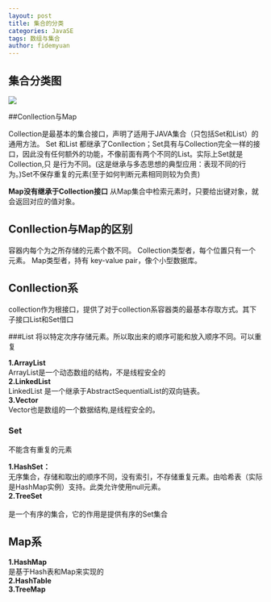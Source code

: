 ```yaml
---
layout: post
title: 集合的分类
categories: JavaSE
tags: 数组与集合
author: fidemyuan
---
```


## 集合分类图

![](https://github.com/fidemyuan/fidemyuan.github.io/blob/master/img-folder/Conllection.png)


##Conllection与Map

Collection是最基本的集合接口，声明了适用于JAVA集合（只包括Set和List）的通用方法。 Set 和List 都继承了Conllection；Set具有与Collection完全一样的接口，因此没有任何额外的功能，不像前面有两个不同的List。实际上Set就是Collection,只 是行为不同。(这是继承与多态思想的典型应用：表现不同的行为。)Set不保存重复的元素(至于如何判断元素相同则较为负责) 

 **Map没有继承于Collection接口** 从Map集合中检索元素时，只要给出键对象，就会返回对应的值对象。 	
## Conllection与Map的区别

容器内每个为之所存储的元素个数不同。
Collection类型者，每个位置只有一个元素。
Map类型者，持有 key-value pair，像个小型数据库。

## Conllection系

 collection作为根接口，提供了对于collection系容器类的最基本存取方式。其下子接口List和Set借口<br>

###List
将以特定次序存储元素。所以取出来的顺序可能和放入顺序不同。可以重复<br>

**1.ArrayList**<br>
ArrayList是一个动态数组的结构，不是线程安全的<br>
**2.LinkedList**<br>
LinkedList 是一个继承于AbstractSequentialList的双向链表。<br>
**3.Vector**<br>
Vector也是数组的一个数据结构,是线程安全的。

### Set  
不能含有重复的元素<br>

**1.HashSet：**<br>
无序集合，存储和取出的顺序不同，没有索引，不存储重复元素。由哈希表（实际是HashMap实例）支持。此类允许使用null元素。<br>
**2.TreeSet<br>**<br>
是一个有序的集合，它的作用是提供有序的Set集合<br>

## Map系

**1.HashMap**<br>
是基于Hash表和Map来实现的<br>
**2.HashTable**<br>
**3.TreeMap**<br>

